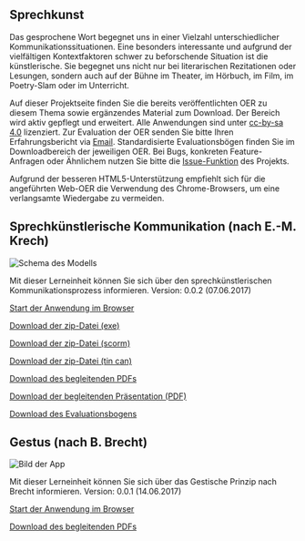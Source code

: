 ## Sprechkunst 

Das gesprochene Wort begegnet uns in einer Vielzahl unterschiedlicher Kommunikationssituationen. Eine besonders interessante und aufgrund der vielfältigen Kontextfaktoren schwer zu beforschende Situation ist die künstlerische. 
Sie begegnet uns nicht nur bei literarischen Rezitationen oder Lesungen, sondern auch auf der Bühne im Theater, im Hörbuch, im Film, im Poetry-Slam oder im Unterricht. 

Auf dieser Projektseite finden Sie die bereits veröffentlichten OER zu diesem Thema sowie ergänzendes Material zum Download. Der Bereich wird aktiv gepflegt und erweitert. Alle Anwendungen sind unter [cc-by-sa 4.0](https://creativecommons.org/licenses/by-sa/4.0/) lizenziert. Zur Evaluation der OER senden Sie bitte Ihren Erfahrungsbericht via [Email](mailto:sebastian.wolf.oer@outlook.de). Standardisierte Evaluationsbögen finden Sie im Downloadbereich der jeweiligen OER. Bei Bugs, konkreten Feature-Anfragen oder Ähnlichem nutzen Sie bitte die [Issue-Funktion](https://github.com/wissualisierung/sprechkunst/issues) des Projekts. 

Aufgrund der besseren HTML5-Unterstützung empfiehlt sich für die angeführten Web-OER die Verwendung des Chrome-Browsers, um eine verlangsamte Wiedergabe zu vermeiden. 

## Sprechkünstlerische Kommunikation (nach E.-M. Krech)
![Schema des Modells](https://wissualisierung.github.io/sprechkunst/krech/assets/sk-krech.png)

Mit dieser Lerneinheit können Sie sich über den sprechkünstlerischen Kommunikationsprozess informieren. 
Version: 0.0.2 (07.06.2017)

[Start der Anwendung im Browser](https://wissualisierung.github.io/sprechkunst/krech/story.html)

[Download der zip-Datei (exe)](https://wissualisierung.github.io/sprechkunst/krech/download/Sprechkuenstlerische%20Kommunikation%20-%20WIN.zip)

[Download der zip-Datei (scorm)](https://wissualisierung.github.io/sprechkunst/krech/download/Sprechkuenstlerische%20Kommunikation%20-%20SCORM.zip)

[Download der zip-Datei (tin can)](https://wissualisierung.github.io/sprechkunst/krech/download/Sprechkuenstlerische%20Kommunikation%20-%20TINCAN.zip)

[Download des begleitenden PDFs](https://wissualisierung.github.io/sprechkunst/krech/download/SK-Krech.pdf)

[Download der begleitenden Präsentation (PDF)](https://wissualisierung.github.io/sprechkunst/krech/download/SK-Krech-PPT-Folien.pdf)

[Download des Evaluationsbogens](https://wissualisierung.github.io/sprechkunst/krech/download/Feedback%20zu%20SK-Krech.pdf)

## Gestus (nach B. Brecht)
![Bild der App](https://wissualisierung.github.io/sprechkunst/gestus/gestus.png)

Mit dieser Lerneinheit können Sie sich über das Gestische Prinzip nach Brecht informieren. 
Version: 0.0.1 (14.06.2017)

[Start der Anwendung im Browser](https://wissualisierung.github.io/sprechkunst/gestus/index.md)

[Download des begleitenden PDFs](https://wissualisierung.github.io/sprechkunst/gestus/gestus.pdf)
